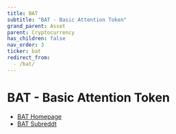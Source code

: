 ```yaml
---
title: BAT
subtitle: "BAT - Basic Attention Token"
grand_parent: Asset
parent: Cryptocurrency
has_children: false
nav_order: 3
ticker: bat
redirect_from:
  - /bat/
---
```

# BAT - Basic Attention Token
- [BAT Homepage](https://basicattentiontoken.org/)
- [BAT Subreddt](https://reddit.com)

